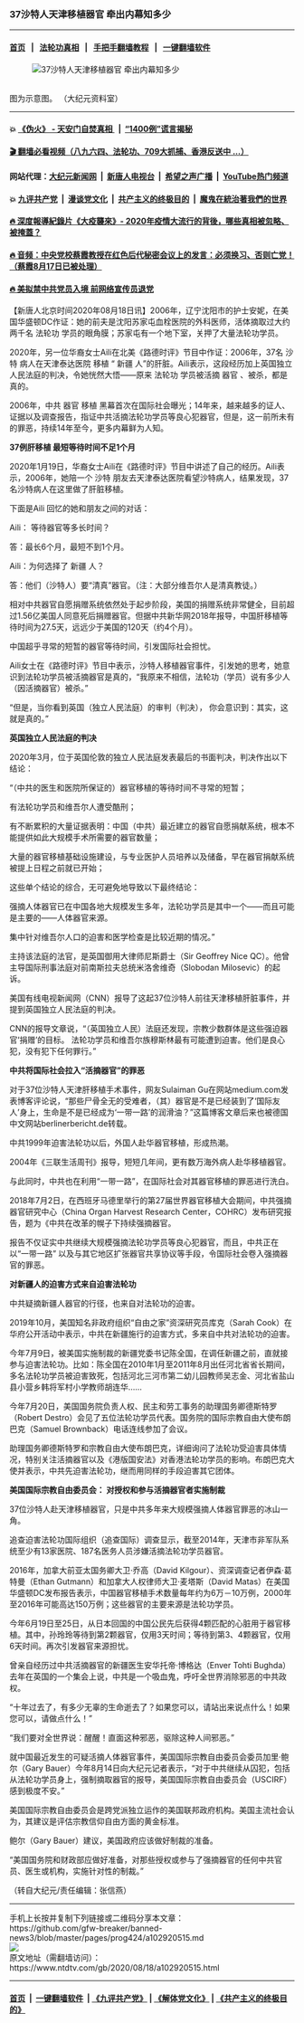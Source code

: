 ### 37沙特人天津移植器官 牵出内幕知多少
------------------------

#### [首页](https://github.com/gfw-breaker/banned-news3/blob/master/README.md) &nbsp;&nbsp;|&nbsp;&nbsp; [法轮功真相](https://github.com/begood0513/basic/blob/master/README.md)  &nbsp;&nbsp;|&nbsp;&nbsp; [手把手翻墙教程](https://github.com/gfw-breaker/guides/wiki)  &nbsp;&nbsp;|&nbsp;&nbsp; [一键翻墙软件](https://github.com/gfw-breaker/nogfw/blob/master/README.md)  



<div><div class="featured_image">
 <figure>
  <img alt="37沙特人天津移植器官 牵出内幕知多少" src="https://i.ntdtv.com/assets/uploads/2020/08/2020-08-18_122030-800x450.jpg"/>
 </figure><br/>
 <span class="caption">
  图为示意图。 （大纪元资料室）
 </span>
</div>
</div><hr/>

#### 💥 [《伪火》 - 天安门自焚真相 ](http://141.164.51.119:10000/videos/blog/weihuo.html)&nbsp; |&nbsp; [“1400例”谎言揭秘  ](http://141.164.51.119:10000/videos/blog/jiexi1400.html)

#### [ 🎬  翻墙必看视频（八九六四、法轮功、709大抓捕、香港反送中 ...）](https://github.com/gfw-breaker/links/blob/master/banned.md)

#### 网站代理：[大纪元新闻网](http://167.172.10.89:10080/gb/) &nbsp;|&nbsp; [新唐人电视台](http://167.172.10.89:8808/gb/) &nbsp;|&nbsp; [希望之声广播](http://167.172.10.89/radio.html) &nbsp;|&nbsp; [YouTube热门频道](http://158.247.203.241/youtube.html)

#### 💥 [九评共产党](http://141.164.51.119:10000/videos/res/jiuping/)&nbsp; |&nbsp; [漫谈党文化](http://141.164.51.119:10000/videos/res/mtdwh/)&nbsp; |&nbsp; [共产主义的终极目的](http://141.164.51.119:10000/videos/res/zjmd/)&nbsp; |&nbsp; [魔鬼在統治著我們的世界](http://141.164.51.119:10000/videos/res/TheSpecter/)  

#### [ 🔥  深度報導紀錄片《大疫襲來》- 2020年疫情大流行的背後，哪些真相被忽略、被掩蓋？](http://141.164.51.119:10000/videos/news/../corona/index.html)

#### [ 🔥  音频：中央党校蔡霞教授在红色后代秘密会议上的发言：必须换习、否则亡党！（蔡霞8月17日已被处理）](http://141.164.51.119:10000/videos/news/caixia.html)

#### [ 🔥  美拟禁中共党员入境 前网络宣传员退党](http://141.164.51.119:10000/videos/news/awaken.html)

<div><div class="post_content" itemprop="articleBody">
 <p>
  【新唐人北京时间2020年08月18日讯】2006年，辽宁沈阳市的护士安妮，在美国华盛顿DC作证：她的前夫是沈阳苏家屯血栓医院的外科医师，活体摘取过大约两千名
  <ok href="https://www.ntdtv.com/gb/法轮功.htm">
   法轮功
  </ok>
  学员的眼角膜；苏家屯有一个地下室，关押了大量法轮功学员。
 </p>
 <p>
  2020年，另一位华裔女士Aili在北美《路德时评》节目中作证：2006年，37名
  <ok href="https://www.ntdtv.com/gb/沙特.htm">
   沙特
  </ok>
  病人在天津泰达医院
  <ok href="https://www.ntdtv.com/gb/移植.htm">
   移植
  </ok>
  “
  <ok href="https://www.ntdtv.com/gb/新疆.htm">
   新疆
  </ok>
  人”的肝脏。Aili表示，这段经历加上英国独立人民法庭的判决，令她恍然大悟——原来
  <ok href="https://www.ntdtv.com/gb/法轮功.htm">
   法轮功
  </ok>
  学员被活摘
  <ok href="https://www.ntdtv.com/gb/器官.htm">
   器官
  </ok>
  、被杀，都是真的。
 </p>
 <p>
  2006年，中共
  <ok href="https://www.ntdtv.com/gb/器官.htm">
   器官
  </ok>
  <ok href="https://www.ntdtv.com/gb/移植.htm">
   移植
  </ok>
  黑幕首次在国际社会曝光；14年来，越来越多的证人、证据以及调查报告，指证中共活摘法轮功学员等良心犯器官，但是，这一前所未有的罪恶，持续14年至今，更多内幕鲜为人知。
 </p>
 <p>
  <strong>
   37例肝移植 最短等待时间不足1个月
  </strong>
 </p>
 <p>
  2020年1月19日，华裔女士Aili在《路德时评》节目中讲述了自己的经历。Aili表示，2006年，她陪一个
  <ok href="https://www.ntdtv.com/gb/沙特.htm">
   沙特
  </ok>
  朋友去天津泰达医院看望沙特病人，结果发现，37名沙特病人在这里做了肝脏移植。
 </p>
 <p>
  下面是Aili 回忆的她和朋友之间的对话：
 </p>
 <p>
  Aili： 等待器官等多长时间？
 </p>
 <p>
  答：最长6个月，最短不到1个月。
 </p>
 <p>
  Aili：为何选择了
  <ok href="https://www.ntdtv.com/gb/新疆.htm">
   新疆
  </ok>
  人？
 </p>
 <p>
  答：他们（沙特人）要“清真”器官。（注：大部分维吾尔人是清真教徒。）
 </p>
 <p>
  相对中共器官自愿捐赠系统依然处于起步阶段，美国的捐赠系统非常健全，目前超过1.56亿美国人同意死后捐赠器官。但据中共新华网2018年报导，中国肝移植等待时间为27.5天，远远少于美国的120天（约4个月）。
 </p>
 <p>
  中国超乎寻常的短暂的器官等待时间，引发国际社会担忧。
 </p>
 <p>
  Aili女士在《路德时评》节目中表示，沙特人移植器官事件，引发她的思考，她意识到法轮功学员被活摘器官是真的，“我原来不相信，法轮功（学员）说有多少人（因活摘器官）被杀。”
 </p>
 <p>
  “但是，当你看到英国（独立人民法庭）的审判（判决）， 你会意识到：其实，这就是真的。”
 </p>
 <p>
  <strong>
   英国独立人民法庭的判决
  </strong>
 </p>
 <p>
  2020年3月，位于英国伦敦的独立人民法庭发表最后的书面判决，判决作出以下结论：
 </p>
 <p>
  “（中共的医生和医院所保证的）器官移植的等待时间不寻常的短暂；
 </p>
 <p>
  有法轮功学员和维吾尔人遭受酷刑；
 </p>
 <p>
  有不断累积的大量证据表明：中国（中共）最近建立的器官自愿捐献系统，根本不能提供如此大规模手术所需要的器官数量；
 </p>
 <p>
  大量的器官移植基础设施建设，与专业医护人员培养以及储备，早在器官捐献系统被提上日程之前就已开始；
 </p>
 <p>
  这些单个结论的综合，无可避免地导致以下最终结论：
 </p>
 <p>
  强摘人体器官已在中国各地大规模发生多年，法轮功学员是其中一个——而且可能是主要的——人体器官来源。
 </p>
 <p>
  集中针对维吾尔人口的迫害和医学检查是比较近期的情况。”
 </p>
 <p>
  主持该法庭的法官，是英国御用大律师尼斯爵士（Sir Geoffrey Nice QC）。他曾主导国际刑事法庭对前南斯拉夫总统米洛舍维奇（Slobodan Milosevic）的起诉。
 </p>
 <p>
  美国有线电视新闻网（CNN）报导了这起37位沙特人前往天津移植肝脏事件，并提到英国独立人民法庭的判决。
 </p>
 <p>
  CNN的报导文章说，“（英国独立人民）法庭还发现，宗教少数群体是这些强迫器官‘捐赠’的目标。 法轮功学员和维吾尔族穆斯林最有可能遭到迫害。他们是良心犯，没有犯下任何罪行。”
 </p>
 <p>
  <strong>
   中共将国际社会拉入“活摘器官”的罪恶
  </strong>
 </p>
 <p>
  对于37位沙特人天津肝移植手术事件，网友Sulaiman Gu在网站medium.com发表博客评论说，“那些尸骨全无的受难者，（其）器官是不是已经装到了‘国际友人’身上，生命是不是已经成为‘一带一路’的润滑油？”这篇博客文章后来也被德国中文网站berlinerbericht.de转载。
 </p>
 <p>
  中共1999年迫害法轮功以后，外国人赴华器官移植，形成热潮。
 </p>
 <p>
  2004年《三联生活周刊》报导，短短几年间，更有数万海外病人赴华移植器官。
 </p>
 <p>
  与此同时，中共也在利用“一带一路”，在国际社会对其器官移植的罪恶进行洗白。
 </p>
 <p>
  2018年7月2日，在西班牙马德里举行的第27届世界器官移植大会期间，中共强摘器官研究中心（China Organ Harvest Research Center，COHRC）发布研究报告，题为《中共在改革的幌子下持续强摘器官。
 </p>
 <p>
  报告不仅证实中共继续大规模强摘法轮功学员等良心犯器官，而且，中共正在以“一带一路” 以及与其它地区扩张器官共享协议等手段，令国际社会卷入强摘器官的罪恶。
 </p>
 <p>
  <strong>
   对新疆人的迫害方式来自迫害法轮功
  </strong>
 </p>
 <p>
  中共疑摘新疆人器官的行径，也来自对法轮功的迫害。
 </p>
 <p>
  2019年10月，美国知名非政府组织“自由之家”资深研究员库克（Sarah Cook）在华府公开活动中表示，中共在新疆施行的迫害方式，多来自中共对法轮功的迫害。
 </p>
 <p>
  今年7月9日，被美国实施制裁的新疆党委书记陈全国，在调任新疆之前，直就接参与迫害法轮功。比如：陈全国在2010年1月至2011年8月出任河北省省长期间，多名法轮功学员被迫害致死，包括河北三河市第二幼儿园教师吴志金、河北省盐山县小营乡韩将军村小学教师胡连华……
 </p>
 <p>
  今年7月20日，美国国务院负责人权、民主和劳工事务的助理国务卿德斯特罗（Robert Destro）会见了五位法轮功学员代表。国务院的国际宗教自由大使布朗巴克（Samuel Brownback）电话连线参加了会议。
 </p>
 <p>
  助理国务卿德斯特罗和宗教自由大使布朗巴克，详细询问了法轮功受迫害具体情况，特别关注活摘器官以及《港版国安法》对香港法轮功学员的影响。布朗巴克大使并表示，中共先迫害法轮功，继而用同样的手段迫害其它团体。
 </p>
 <p>
  <strong>
   美国国际宗教自由委员会： 对授权和参与活摘器官者实施制裁
  </strong>
 </p>
 <p>
  37位沙特人赴天津移植器官，只是中共多年来大规模强摘人体器官罪恶的冰山一角。
 </p>
 <p>
  追查迫害法轮功国际组织（追查国际）调查显示，截至2014年，天津市非军队系统至少有13家医院、187名医务人员涉嫌活摘法轮功学员器官。
 </p>
 <p>
  2016年，加拿大前亚太国务卿大卫‧乔高（David Kilgour）、资深调查记者伊森‧葛特曼（Ethan Gutmann）和加拿大人权律师大卫‧麦塔斯（David Matas）在美国华盛顿DC发布报告表示，中国器官移植手术数量每年约为6万－10万例，2000年至2016年可能高达150万例；这些器官的主要来源是法轮功学员。
 </p>
 <p>
  今年6月19日至25日，从日本回国的中国公民先后获得4颗匹配的心脏用于器官移植。其中，孙玲玲等待到第2颗器官，仅用3天时间；等待到第3、4颗器官，仅用6天时间。再次引发器官来源担忧。
 </p>
 <p>
  曾亲自经历过中共活摘器官的新疆医生安华托帝·博格达（Enver Tohti Bughda）去年在英国的一个集会上说，中共是一个吸血鬼，呼吁全世界消除邪恶的中共政权。
 </p>
 <p>
  “十年过去了，有多少无辜的生命逝去了？如果您可以，请站出来说点什么！如果您可以，请做点什么！”
 </p>
 <p>
  “我们要对全世界说：醒醒！直面这种邪恶，驱除这种人间邪恶。”
 </p>
 <p>
  就中国最近发生的可疑活摘人体器官事件，美国国际宗教自由委员会委员加里·鲍尔（Gary Bauer）今年8月14日向大纪元记者表示，“对于中共继续从囚犯，包括从法轮功学员身上，强制摘取器官的报导，美国国际宗教自由委员会（USCIRF）感到极度不安。”
 </p>
 <p>
  美国国际宗教自由委员会是跨党派独立运作的美国联邦政府机构。美国主流社会认为，其建议是评估宗教信仰自由方面的黄金标准。
 </p>
 <p>
  鲍尔（Gary Bauer）建议，美国政府应该做好制裁的准备。
 </p>
 <p>
  “美国国务院和财政部应做好准备，对那些授权或参与了强摘器官的任何中共官员、医生或机构，实施针对性的制裁。”
 </p>
 <p>
  （转自大纪元/责任编辑：张信燕）
 </p>
 <div class="single_ad">
 </div>
</div>
</div>
<hr/>
手机上长按并复制下列链接或二维码分享本文章：<br/>
https://github.com/gfw-breaker/banned-news3/blob/master/pages/prog424/a102920515.md <br/>
<a href='https://github.com/gfw-breaker/banned-news3/blob/master/pages/prog424/a102920515.md'><img src='https://github.com/gfw-breaker/banned-news3/blob/master/pages/prog424/a102920515.md.png'/></a> <br/>
原文地址（需翻墙访问）：https://www.ntdtv.com/gb/2020/08/18/a102920515.html


------------------------
#### [首页](https://github.com/gfw-breaker/banned-news3/blob/master/README.md) &nbsp;|&nbsp; [一键翻墙软件](https://github.com/gfw-breaker/nogfw/blob/master/README.md) &nbsp;| [《九评共产党》](https://github.com/gfw-breaker/9ping.md/blob/master/README.md#九评之一评共产党是什么) | [《解体党文化》](https://github.com/gfw-breaker/jtdwh.md/blob/master/README.md) | [《共产主义的终极目的》](https://github.com/gfw-breaker/gczydzjmd.md/blob/master/README.md)


<img src='http://gfw-breaker.win/banned-news3/pages/prog424/a102920515.md' width='0px' height='0px'/>